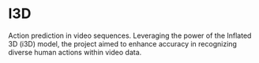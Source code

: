 # I3D
Action prediction in video sequences. Leveraging the power of the Inflated 3D (i3D) model, the project aimed to enhance accuracy in recognizing diverse human actions within video data.
